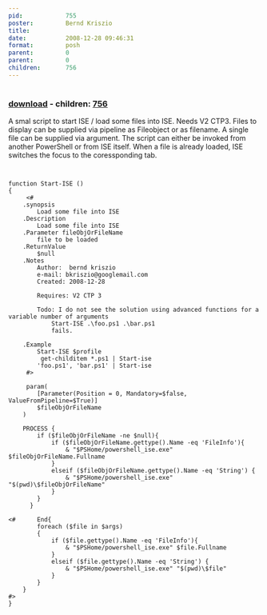 ```yaml
---
pid:            755
poster:         Bernd Kriszio
title:          
date:           2008-12-28 09:46:31
format:         posh
parent:         0
parent:         0
children:       756
---
```


# 

### [download](755.ps1) - children: [756](756.md)

A smal script to  start ISE / load some files into ISE. 
Needs V2 CTP3. Files to display can be supplied via pipeline as Fileobject or as filename. A single file can be supplied via argument. The script can either be invoked from another PowerShell or from ISE itself. When a file is already loaded, ISE switches the focus to the coressponding tab. 

```posh


function Start-ISE ()
{
     <#
    .synopsis
        Load some file into ISE
    .Description
        Load some file into ISE
    .Parameter fileObjOrFileName
        file to be loaded
    .ReturnValue
        $null
    .Notes
        Author:  bernd kriszio
        e-mail: bkriszio@googlemail.com
        Created: 2008-12-28
        
        Requires: V2 CTP 3
        
        Todo: I do not see the solution using advanced functions for a variable number of arguments
            Start-ISE .\foo.ps1 .\bar.ps1
            fails.

    .Example       
        Start-ISE $profile 
         get-childitem *.ps1 | Start-ise
        'foo.ps1', 'bar.ps1' | Start-ise      
     #>

     param(
        [Parameter(Position = 0, Mandatory=$false, ValueFromPipeline=$True)]
        $fileObjOrFileName
    )
    
    PROCESS {
        if ($fileObjOrFileName -ne $null){
            if ($fileObjOrFileName.gettype().Name -eq 'FileInfo'){
                & "$PSHome/powershell_ise.exe" $fileObjOrFileName.Fullname
            }
            elseif ($fileObjOrFileName.gettype().Name -eq 'String') {
                & "$PSHome/powershell_ise.exe" "$(pwd)\$fileObjOrFileName"
            }
        }
      }
      
<#      End{
        foreach ($file in $args)
        {
            if ($file.gettype().Name -eq 'FileInfo'){
                & "$PSHome/powershell_ise.exe" $file.Fullname
            }
            elseif ($file.gettype().Name -eq 'String') {
                & "$PSHome/powershell_ise.exe" "$(pwd)\$file"
            }
        }
    }
#>   
}


```
